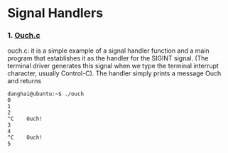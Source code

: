 # Signal Handlers

### 1. [Ouch.c](https://github.com/danghai/C-projects-and-Data-Structure/blob/master/linux_programming_interface/signal_handlers/ouch.c)

ouch.c: it is a simple example of a signal handler function and a main
program that establishes it as the handler for the SIGINT signal. (The terminal
driver generates this signal when we type the terminal interrupt character, usually
Control-C). The handler simply prints a message Ouch and returns

```
danghai@ubuntu:~$ ./ouch
0
1
2
^C    Ouch!
3
4
^C    Ouch!
5
```
